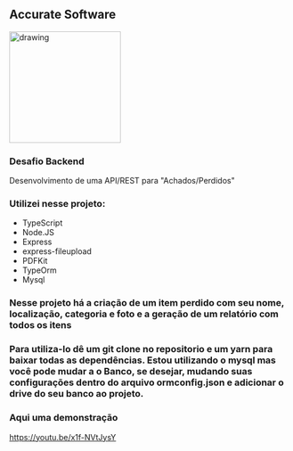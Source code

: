 ## Accurate Software

<img src="https://accurate.com.br/wp-content/uploads/2020/06/logo-accurate-300.svg" alt="drawing" width="200"/> 


### Desafio Backend

Desenvolvimento de uma API/REST para "Achados/Perdidos"

### Utilizei nesse projeto:  
  - TypeScript
  - Node.JS
  - Express
  - express-fileupload
  - PDFKit
  - TypeOrm
  - Mysql
  
### Nesse projeto há a criação de um item perdido com seu nome, localização, categoria e foto e a geração de um relatório com todos os itens

### Para utiliza-lo dê um git clone no repositorio e um yarn para baixar todas as dependências. Estou utilizando o mysql mas você pode mudar a o Banco, se desejar, mudando suas configurações dentro do arquivo ormconfig.json e adicionar o drive do seu banco ao projeto.

### Aqui uma demonstração
https://youtu.be/x1f-NVtJysY
